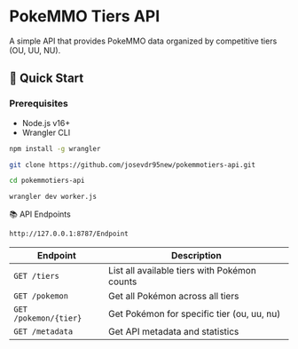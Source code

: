 # PokeMMO Tiers API

A simple API that provides PokeMMO data organized by competitive tiers (OU, UU, NU).

## 🚀 Quick Start

### Prerequisites
- Node.js v16+
- Wrangler CLI

```bash
npm install -g wrangler
```

```bash
git clone https://github.com/josevdr95new/pokemmotiers-api.git
```
```bash
cd pokemmotiers-api
```

```bash
wrangler dev worker.js
```

📚 API Endpoints
```bash
http://127.0.0.1:8787/Endpoint
```
| Endpoint               | Description                                  |
|------------------------|----------------------------------------------|
| `GET /tiers`           | List all available tiers with Pokémon counts |
| `GET /pokemon`         | Get all Pokémon across all tiers             |
| `GET /pokemon/{tier}`  | Get Pokémon for specific tier (ou, uu, nu)   |
| `GET /metadata`        | Get API metadata and statistics              |
